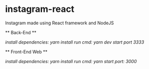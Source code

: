 # instagram-react

Instagram made using React framework and NodeJS

** Back-End **

*install dependencies: yarn install
run cmd: yarn dev start
port 3333*

** Front-End Web **

*install dependencies: yarn install
run cmd: yarn start
port: 3000*


